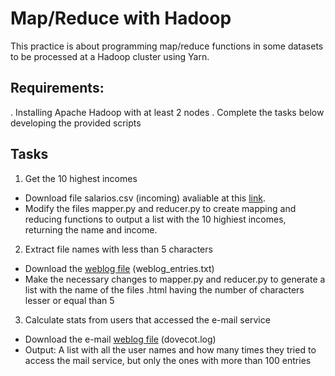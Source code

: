 # Map/Reduce with Hadoop

This practice is about programming map/reduce functions in some datasets to be processed at a Hadoop cluster using Yarn.

## Requirements:
. Installing Apache Hadoop with at least 2 nodes
. Complete the tasks below developing the provided scripts
## Tasks
1. Get the 10 highest incomes
* Download file salarios.csv (incoming) avaliable at this [link](https://goo.gl/A3MhFS). 
* Modify the files mapper.py and reducer.py to create mapping and reducing functions to output a list with the 10 highiest incomes, returning the name and income.
2. Extract file names with less than 5 characters
* Download the [weblog file](https://goo.gl/A3MhFS) (weblog_entries.txt)
* Make the necessary changes to mapper.py and reducer.py to generate a list with the name of the files .html having the number of characters lesser or equal than 5
3. Calculate stats from users that accessed the e-mail service
* Download the e-mail [weblog file](https://goo.gl/A3MhFS) (dovecot.log)
* Output: A list with all the user names and how many times they tried to access the mail service, but only the ones with more than 100 entries
